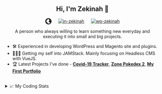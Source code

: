 <h2 align="center">Hi, I'm Zekinah 👋</h2>
<p align="center">
<a href="https://www.zekinahlecaros.com/" target="blank"><img align="center" src=https://raw.githubusercontent.com/iconic/open-iconic/master/svg/globe.svg alt="zekinalecaros.com" height="20" width="20" /></a>
&emsp;
<a href="https://ph.linkedin.com/in/zekinah" target="blank"><img align="center" src=https://cdn.jsdelivr.net/npm/simple-icons@3.0.1/icons/linkedin.svg alt="in-zekinah" height="20" width="20" /></a>
  &emsp;
<a href="https://profiles.wordpress.org/zekinah/" target="blank"><img align="center" src=https://cdn.jsdelivr.net/npm/simple-icons@3.0.1/icons/wordpress.svg alt="wp-zekinah" height="20" width="20" /></a>
</p>
<p align="center">
A person who always willing to learn something new everyday and executing it into small and big projects.
</p>

- 🛠 Experienced in developing WordPress and Magento site and plugins.
- 👩🏻‍💻 Getting my self into JAMStack. Mainly focusing on Headless CMS with VueJS.
- 🏆 Latest Projects I've done - **[Covid-19 Tracker](https://github.com/zekinah/pandemiccovid-19)**, **[Zone Pokedex 2](https://github.com/zekinah/zone-pokedex2)**, **[My First Portfolio](https://github.com/zekinah/iamzekinah)** 
<br><br>

<details>
    <summary>📈 My Coding Stats</summary>
<!--START_SECTION:waka-->
**I'm an Early 🐤** 

```text
🌞 Morning    52 commits     █░░░░░░░░░░░░░░░░░░░░░░░░   7.2% 
🌆 Daytime    348 commits    ████████████░░░░░░░░░░░░░   48.2% 
🌃 Evening    307 commits    ██████████░░░░░░░░░░░░░░░   42.52% 
🌙 Night      15 commits     ░░░░░░░░░░░░░░░░░░░░░░░░░   2.08%

```
📅 **I'm Most Productive on Saturday** 

```text
Monday       106 commits    ███░░░░░░░░░░░░░░░░░░░░░░   14.68% 
Tuesday      94 commits     ███░░░░░░░░░░░░░░░░░░░░░░   13.02% 
Wednesday    104 commits    ███░░░░░░░░░░░░░░░░░░░░░░   14.4% 
Thursday     83 commits     ███░░░░░░░░░░░░░░░░░░░░░░   11.5% 
Friday       111 commits    ███░░░░░░░░░░░░░░░░░░░░░░   15.37% 
Saturday     119 commits    ████░░░░░░░░░░░░░░░░░░░░░   16.48% 
Sunday       105 commits    ███░░░░░░░░░░░░░░░░░░░░░░   14.54%

```


📊 **This Week I Spent My Time On** 

```text
💬 Programming Languages: 
PHP                      15 hrs 9 mins       █████████████████░░░░░░░░   68.12% 
JavaScript               5 hrs 35 mins       ██████░░░░░░░░░░░░░░░░░░░   25.12% 
CSS                      31 mins             ░░░░░░░░░░░░░░░░░░░░░░░░░   2.33% 
Markdown                 21 mins             ░░░░░░░░░░░░░░░░░░░░░░░░░   1.63% 
HTML                     15 mins             ░░░░░░░░░░░░░░░░░░░░░░░░░   1.13%

```

**I Mostly Code in PHP** 

```text
PHP                      23 repos            █████████████░░░░░░░░░░░░   54.76% 
JavaScript               5 repos             ███░░░░░░░░░░░░░░░░░░░░░░   11.9% 
HTML                     5 repos             ███░░░░░░░░░░░░░░░░░░░░░░   11.9% 
CSS                      5 repos             ███░░░░░░░░░░░░░░░░░░░░░░   11.9% 
Vue                      4 repos             ██░░░░░░░░░░░░░░░░░░░░░░░   9.52%

```



<!--END_SECTION:waka-->
</details>

